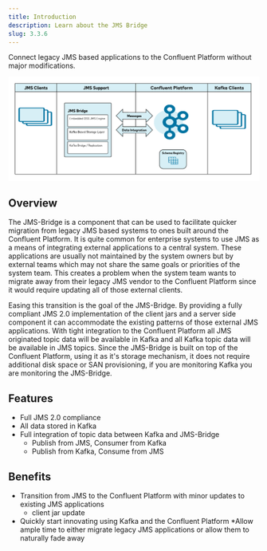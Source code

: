 ```yaml
---
title: Introduction
description: Learn about the JMS Bridge
slug: 3.3.6
---
```


Connect legacy JMS based applications to the Confluent Platform without major modifications.

![Overview Diagram](../../../assets/3.3.6/overview-diagram.png)

## Overview

The JMS-Bridge is a component that can be used to facilitate quicker migration from legacy JMS based systems to ones built around the Confluent Platform. It is quite common for enterprise systems to use JMS as a means of integrating external applications to a central system. These applications are usually not maintained by the system owners but by external teams which may not share the same goals or priorities of the system team. This creates a problem when the system team wants to migrate away from their legacy JMS vendor to the Confluent Platform since it would require updating all of those external clients.

Easing this transition is the goal of the JMS-Bridge. By providing a fully compliant JMS 2.0 implementation of the client jars and a server side component it can accommodate the existing patterns of those external JMS applications. With tight integration to the Confluent Platform all JMS originated topic data will be available in Kafka and all Kafka topic data will be available in JMS topics. Since the JMS-Bridge is built on top of the Confluent Platform, using it as it's storage mechanism, it does not require additional disk space or SAN provisioning, if you are monitoring Kafka you are monitoring the JMS-Bridge.

## Features

* Full JMS 2.0 compliance
* All data stored in Kafka
* Full integration of topic data between Kafka and JMS-Bridge
  * Publish from JMS, Consumer from Kafka
  * Publish from Kafka, Consume from JMS

## Benefits

* Transition from JMS to the Confluent Platform with minor updates to existing JMS applications
  * client jar update
* Quickly start innovating using Kafka and the Confluent Platform
  \*Allow ample time to either migrate legacy JMS applications or allow them to naturally fade away

